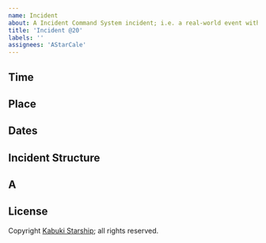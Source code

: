 ```yaml
---
name: Incident
about: A Incident Command System incident; i.e. a real-world event with time, place, etc.
title: 'Incident @20'
labels: ''
assignees: 'AStarCale'
---
```

## Time



## Place



## Dates


## Incident Structure



## A



## License

Copyright [Kabuki Starship](https://kabukistarship.com); all rights reserved.
